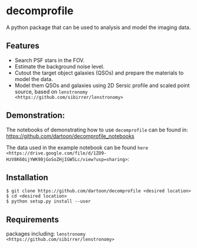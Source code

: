# decomprofile
A python package that can be used to analysis and model the imaging data.

Features
------------
* Search PSF stars in the FOV.
* Estimate the background noise level.
* Cutout the target object galaxies (QSOs) and prepare the materials to model the data.
* Model them QSOs and galaxies using 2D Sersic profile and scaled point source, based on ``lenstronomy <https://github.com/sibirrer/lenstronomy>``

Demonstration:
------------
The notebooks of demonstrating how to use ``decomprofile`` can be found in:
https://github.com/dartoon/decomprofile_notebooks

The data used in the example notebook can be found `here <https://drive.google.com/file/d/1ZO9-HzV8K60ijYWK98jGoSoZHjIGW5Lc/view?usp=sharing>`:


Installation
------------
    $ git clone https://github.com/dartoon/decomprofile <desired location>
    $ cd <desired location>
    $ python setup.py install --user

Requirements
------------
packages including:
``lenstronomy <https://github.com/sibirrer/lenstronomy>``
